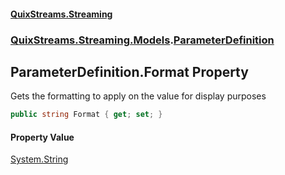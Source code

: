 #### [QuixStreams.Streaming](index.md 'index')
### [QuixStreams.Streaming.Models](QuixStreams.Streaming.Models.md 'QuixStreams.Streaming.Models').[ParameterDefinition](ParameterDefinition.md 'QuixStreams.Streaming.Models.ParameterDefinition')

## ParameterDefinition.Format Property

Gets the formatting to apply on the value for display purposes

```csharp
public string Format { get; set; }
```

#### Property Value
[System.String](https://docs.microsoft.com/en-us/dotnet/api/System.String 'System.String')
